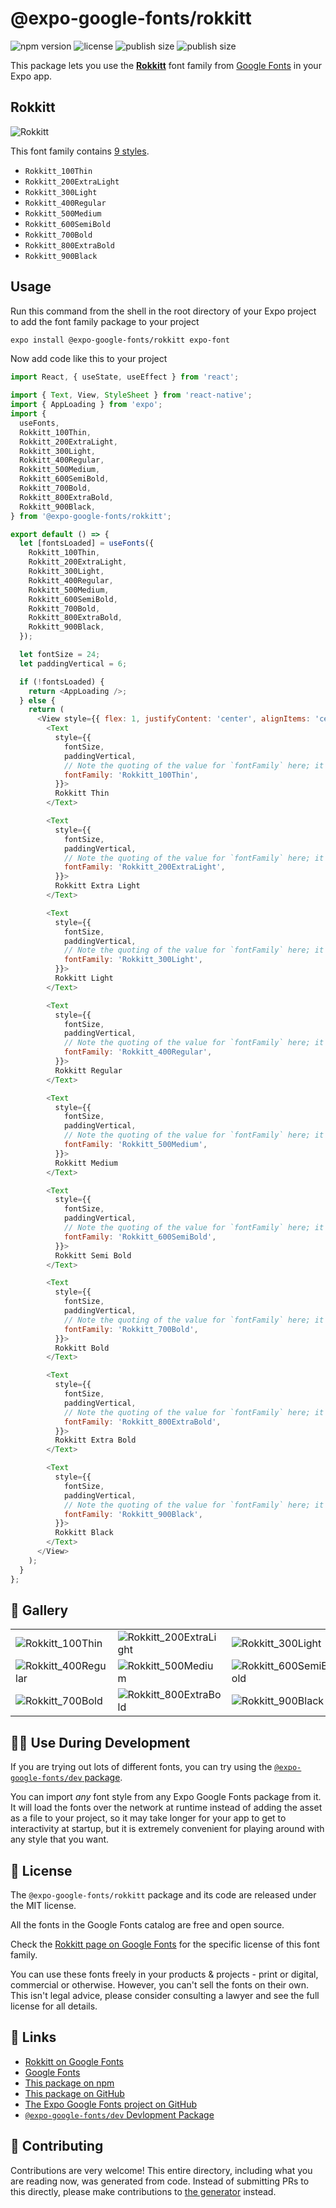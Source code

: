 # @expo-google-fonts/rokkitt

![npm version](https://flat.badgen.net/npm/v/@expo-google-fonts/rokkitt)
![license](https://flat.badgen.net/github/license/expo/google-fonts)
![publish size](https://flat.badgen.net/packagephobia/install/@expo-google-fonts/rokkitt)
![publish size](https://flat.badgen.net/packagephobia/publish/@expo-google-fonts/rokkitt)

This package lets you use the [**Rokkitt**](https://fonts.google.com/specimen/Rokkitt) font family from [Google Fonts](https://fonts.google.com/) in your Expo app.

## Rokkitt

![Rokkitt](./font-family.png)

This font family contains [9 styles](#-gallery).

- `Rokkitt_100Thin`
- `Rokkitt_200ExtraLight`
- `Rokkitt_300Light`
- `Rokkitt_400Regular`
- `Rokkitt_500Medium`
- `Rokkitt_600SemiBold`
- `Rokkitt_700Bold`
- `Rokkitt_800ExtraBold`
- `Rokkitt_900Black`

## Usage

Run this command from the shell in the root directory of your Expo project to add the font family package to your project
```sh
expo install @expo-google-fonts/rokkitt expo-font
```

Now add code like this to your project
```js
import React, { useState, useEffect } from 'react';

import { Text, View, StyleSheet } from 'react-native';
import { AppLoading } from 'expo';
import {
  useFonts,
  Rokkitt_100Thin,
  Rokkitt_200ExtraLight,
  Rokkitt_300Light,
  Rokkitt_400Regular,
  Rokkitt_500Medium,
  Rokkitt_600SemiBold,
  Rokkitt_700Bold,
  Rokkitt_800ExtraBold,
  Rokkitt_900Black,
} from '@expo-google-fonts/rokkitt';

export default () => {
  let [fontsLoaded] = useFonts({
    Rokkitt_100Thin,
    Rokkitt_200ExtraLight,
    Rokkitt_300Light,
    Rokkitt_400Regular,
    Rokkitt_500Medium,
    Rokkitt_600SemiBold,
    Rokkitt_700Bold,
    Rokkitt_800ExtraBold,
    Rokkitt_900Black,
  });

  let fontSize = 24;
  let paddingVertical = 6;

  if (!fontsLoaded) {
    return <AppLoading />;
  } else {
    return (
      <View style={{ flex: 1, justifyContent: 'center', alignItems: 'center' }}>
        <Text
          style={{
            fontSize,
            paddingVertical,
            // Note the quoting of the value for `fontFamily` here; it expects a string!
            fontFamily: 'Rokkitt_100Thin',
          }}>
          Rokkitt Thin
        </Text>

        <Text
          style={{
            fontSize,
            paddingVertical,
            // Note the quoting of the value for `fontFamily` here; it expects a string!
            fontFamily: 'Rokkitt_200ExtraLight',
          }}>
          Rokkitt Extra Light
        </Text>

        <Text
          style={{
            fontSize,
            paddingVertical,
            // Note the quoting of the value for `fontFamily` here; it expects a string!
            fontFamily: 'Rokkitt_300Light',
          }}>
          Rokkitt Light
        </Text>

        <Text
          style={{
            fontSize,
            paddingVertical,
            // Note the quoting of the value for `fontFamily` here; it expects a string!
            fontFamily: 'Rokkitt_400Regular',
          }}>
          Rokkitt Regular
        </Text>

        <Text
          style={{
            fontSize,
            paddingVertical,
            // Note the quoting of the value for `fontFamily` here; it expects a string!
            fontFamily: 'Rokkitt_500Medium',
          }}>
          Rokkitt Medium
        </Text>

        <Text
          style={{
            fontSize,
            paddingVertical,
            // Note the quoting of the value for `fontFamily` here; it expects a string!
            fontFamily: 'Rokkitt_600SemiBold',
          }}>
          Rokkitt Semi Bold
        </Text>

        <Text
          style={{
            fontSize,
            paddingVertical,
            // Note the quoting of the value for `fontFamily` here; it expects a string!
            fontFamily: 'Rokkitt_700Bold',
          }}>
          Rokkitt Bold
        </Text>

        <Text
          style={{
            fontSize,
            paddingVertical,
            // Note the quoting of the value for `fontFamily` here; it expects a string!
            fontFamily: 'Rokkitt_800ExtraBold',
          }}>
          Rokkitt Extra Bold
        </Text>

        <Text
          style={{
            fontSize,
            paddingVertical,
            // Note the quoting of the value for `fontFamily` here; it expects a string!
            fontFamily: 'Rokkitt_900Black',
          }}>
          Rokkitt Black
        </Text>
      </View>
    );
  }
};

```

## 🔡 Gallery


||||
|-|-|-|
|![Rokkitt_100Thin](./Rokkitt_100Thin.ttf.png)|![Rokkitt_200ExtraLight](./Rokkitt_200ExtraLight.ttf.png)|![Rokkitt_300Light](./Rokkitt_300Light.ttf.png)||
|![Rokkitt_400Regular](./Rokkitt_400Regular.ttf.png)|![Rokkitt_500Medium](./Rokkitt_500Medium.ttf.png)|![Rokkitt_600SemiBold](./Rokkitt_600SemiBold.ttf.png)||
|![Rokkitt_700Bold](./Rokkitt_700Bold.ttf.png)|![Rokkitt_800ExtraBold](./Rokkitt_800ExtraBold.ttf.png)|![Rokkitt_900Black](./Rokkitt_900Black.ttf.png)||


## 👩‍💻 Use During Development

If you are trying out lots of different fonts, you can try using the [`@expo-google-fonts/dev` package](https://github.com/expo/google-fonts/tree/master/font-packages/dev#readme).

You can import *any* font style from any Expo Google Fonts package from it. It will load the fonts
over the network at runtime instead of adding the asset as a file to your project, so it may take longer
for your app to get to interactivity at startup, but it is extremely convenient
for playing around with any style that you want.

## 📖 License

The `@expo-google-fonts/rokkitt` package and its code are released under the MIT license.

All the fonts in the Google Fonts catalog are free and open source.

Check the [Rokkitt page on Google Fonts](https://fonts.google.com/specimen/Rokkitt) for the specific license of this font family.

You can use these fonts freely in your products & projects - print or digital, commercial or otherwise. However, you can't sell the fonts on their own. This isn't legal advice, please consider consulting a lawyer and see the full license for all details.

## 🔗 Links

- [Rokkitt on Google Fonts](https://fonts.google.com/specimen/Rokkitt)
- [Google Fonts](https://fonts.google.com/)
- [This package on npm](https://www.npmjs.com/package/@expo-google-fonts/rokkitt)
- [This package on GitHub](https://github.com/expo/google-fonts/tree/master/font-packages/rokkitt)
- [The Expo Google Fonts project on GitHub](https://github.com/expo/google-fonts)
- [`@expo-google-fonts/dev` Devlopment Package](https://github.com/expo/google-fonts/tree/master/font-packages/dev)

## 🤝 Contributing

Contributions are very welcome! This entire directory, including what you are reading now, was generated from code. Instead of submitting PRs to this directly, please make contributions to [the generator](https://github.com/expo/google-fonts/tree/master/packages/generator) instead.
